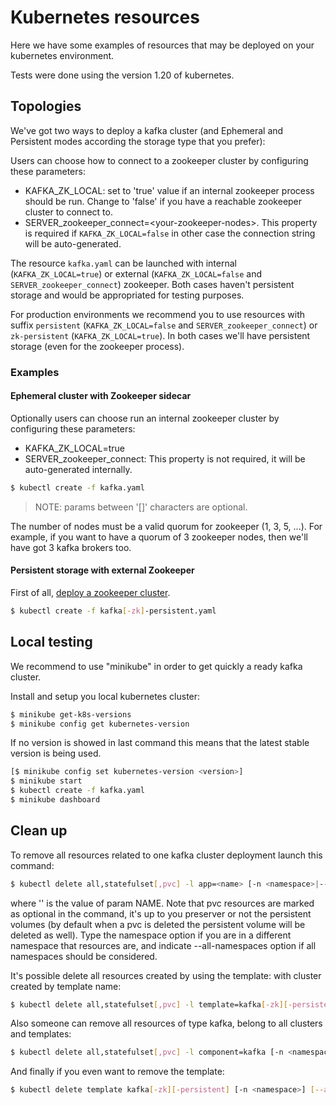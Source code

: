 # Kubernetes resources

Here we have some examples of resources that may be deployed on your kubernetes environment.

Tests were done using the version 1.20 of kubernetes.

## Topologies

We've got two ways to deploy a kafka cluster (and Ephemeral and Persistent modes according the storage type that you prefer):

Users can choose how to connect to a zookeeper cluster by configuring these parameters:

* KAFKA_ZK_LOCAL: set to 'true' value if an internal zookeeper process should be run. Change to 'false' if you have a reachable zookeeper cluster to connect to.
* SERVER_zookeeper_connect=\<your-zookeeper-nodes\>. This property is required if `KAFKA_ZK_LOCAL=false` in other case the connection string will be auto-generated.

The resource `kafka.yaml` can be launched with internal (`KAFKA_ZK_LOCAL=true`) or external (`KAFKA_ZK_LOCAL=false` and `SERVER_zookeeper_connect`) zookeeper.
Both cases haven't persistent storage and would be appropriated for testing purposes.

For production environments we recommend you to use resources with suffix `persistent` (`KAFKA_ZK_LOCAL=false` and `SERVER_zookeeper_connect`) or `zk-persistent` (`KAFKA_ZK_LOCAL=true`).
In both cases we'll have persistent storage (even for the zookeeper process).

### Examples
#### Ephemeral cluster with Zookeeper sidecar

Optionally users can choose run an internal zookeeper cluster by configuring these parameters:

* KAFKA_ZK_LOCAL=true
* SERVER_zookeeper_connect: This property is not required, it will be auto-generated internally.

```bash
$ kubectl create -f kafka.yaml
```

> NOTE: params between '[]' characters are optional.

The number of nodes must be a valid quorum for zookeeper (1, 3, 5, ...).
For example, if you want to have a quorum of 3 zookeeper nodes, then we'll have got 3 kafka brokers too.

#### Persistent storage with external Zookeeper

First of all, [deploy a zookeeper cluster](https://github.com/engapa/zookeeper-k8s-openshift).

```bash
$ kubectl create -f kafka[-zk]-persistent.yaml
```

## Local testing

We recommend to use "minikube" in order to get quickly a ready kafka cluster.

Install and setup you local kubernetes cluster:

```bash
$ minikube get-k8s-versions
$ minikube config get kubernetes-version
```

If no version is showed in last command this means that the latest stable version is being used.

```bash
[$ minikube config set kubernetes-version <version>]
$ minikube start
$ kubectl create -f kafka.yaml
$ minikube dashboard
```

## Clean up

To remove all resources related to one kafka cluster deployment launch this command:

```bash
$ kubectl delete all,statefulset[,pvc] -l app=<name> [-n <namespace>|--all-namespaces]
```
where '<name>' is the value of param NAME. Note that pvc resources are marked as optional in the command,
it's up to you preserver or not the persistent volumes (by default when a pvc is deleted the persistent volume will be deleted as well).
Type the namespace option if you are in a different namespace that resources are, and indicate --all-namespaces option if all namespaces should be considered.

It's possible delete all resources created by using the template:
with cluster created by template name:

```bash
$ kubectl delete all,statefulset[,pvc] -l template=kafka[-zk][-persistent] [-n <namespace>] [--all-namespaces]
```

Also someone can remove all resources of type kafka, belong to all clusters and templates:

```bash
$ kubectl delete all,statefulset[,pvc] -l component=kafka [-n <namespace>] [--all-namespaces]
```

And finally if you even want to remove the template:

```bash
$ kubectl delete template kafka[-zk][-persistent] [-n <namespace>] [--all-namespaces]
```
